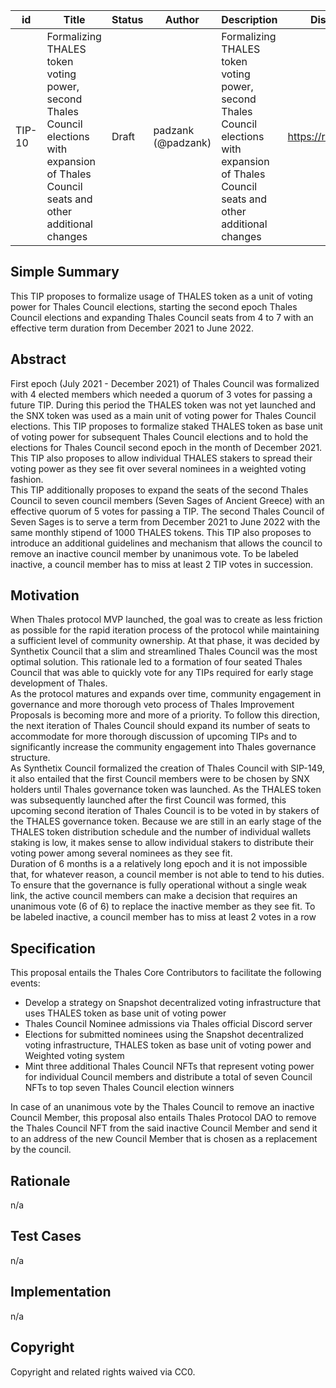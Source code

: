 | id | Title | Status | Author | Description | Discussions to | Created |
| ----------- | ----------- | ----------- | ----------- | ----------- | ----------- | ----------- |
| TIP-10 | Formalizing THALES token voting power, second Thales Council elections with expansion of Thales Council seats and other additional changes| Draft | padzank (@padzank) | Formalizing THALES token voting power, second Thales Council elections with expansion of Thales Council seats and other additional changes | https://research.thales.io | 2021-12-08
 
## Simple Summary
 
This TIP proposes to formalize usage of THALES token as a unit of voting power for Thales Council elections, starting the second epoch Thales Council elections and expanding Thales Council seats from 4 to 7 with an effective term duration from December 2021 to June 2022.
 
## Abstract
 
First epoch (July 2021 - December 2021) of Thales Council was formalized with 4 elected members which needed a quorum of 3 votes for passing a future TIP. During this period the THALES token was not yet launched and the SNX token was used as a main unit of voting power for Thales Council elections. This TIP proposes to formalize staked THALES token as base unit of voting power for subsequent Thales Council elections and to hold the elections for Thales Council second epoch in the month of December 2021. This TIP also proposes to allow individual THALES stakers to spread their voting power as they see fit over several nominees in a weighted voting fashion.  
This TIP additionally proposes to expand the seats of the second Thales Council to seven council members (Seven Sages of Ancient Greece) with an effective quorum of 5 votes for passing a TIP. The second Thales Council of Seven Sages is to serve a term from December 2021 to June 2022 with the same monthly stipend of 1000 THALES tokens.
This TIP also proposes to introduce an additional guidelines and mechanism that allows the council to remove an inactive council member by unanimous vote. To be labeled inactive, a council member has to miss at least 2 TIP votes in succession.
 
## Motivation
 
When Thales protocol MVP launched, the goal was to create as less friction as possible for the rapid iteration process of the protocol while maintaining a sufficient level of community ownership. At that phase, it was decided by Synthetix Council that a slim and streamlined Thales Council was the most optimal solution. This rationale led to a formation of four seated Thales Council that was able to quickly vote for any TIPs required for early stage development of Thales.  
As the protocol matures and expands over time, community engagement in governance and more thorough veto process of Thales Improvement Proposals is becoming more and more of a priority. To follow this direction, the next iteration of Thales Council should expand its number of seats to accommodate for more thorough discussion of upcoming TIPs and to significantly increase the community engagement into Thales governance structure.  
As Synthetix Council formalized the creation of Thales Council with SIP-149, it also entailed that the first Council members were to be chosen by SNX holders until Thales governance token was launched. As the THALES token was subsequently launched after the first Council was formed, this upcoming second iteration of Thales Council is to be voted in by stakers of the THALES governance token. Because we are still in an early stage of the THALES token distribution schedule and the number of individual wallets staking is low, it makes sense to allow individual stakers to distribute their voting power among several nominees as they see fit.  
Duration of 6 months is a a relatively long epoch and it is not impossible that, for whatever reason, a council member is not able to tend to his duties. To ensure that the governance is fully operational without a single weak link, the active council members can make a decision that requires an unanimous vote (6 of 6) to replace the inactive member as they see fit. To be labeled inactive, a council member has to miss at least 2 votes in a row
 
 
 
## Specification
 
 
This proposal entails the Thales Core Contributors to facilitate the following events:
 - Develop a strategy on Snapshot decentralized voting infrastructure that uses THALES token as base unit of voting power
 - Thales Council Nominee admissions via Thales official Discord server
 - Elections for submitted nominees using the Snapshot decentralized voting infrastructure, THALES token as base unit of voting power and Weighted voting system
 - Mint three additional Thales Council NFTs that represent voting power for individual Council members and distribute a total of seven Council NFTs to top seven Thales Council election winners

 In case of an unanimous vote by the Thales Council to remove an inactive Council Member, this proposal also entails Thales Protocol DAO to remove the Thales Council NFT from the said inactive Council Member and send it to an address of the new Council Member that is chosen as a replacement by the council.
 
## Rationale
 
n/a
 
## Test Cases
 
n/a
 
## Implementation
 
n/a
 
## Copyright
 
Copyright and related rights waived via CC0.
